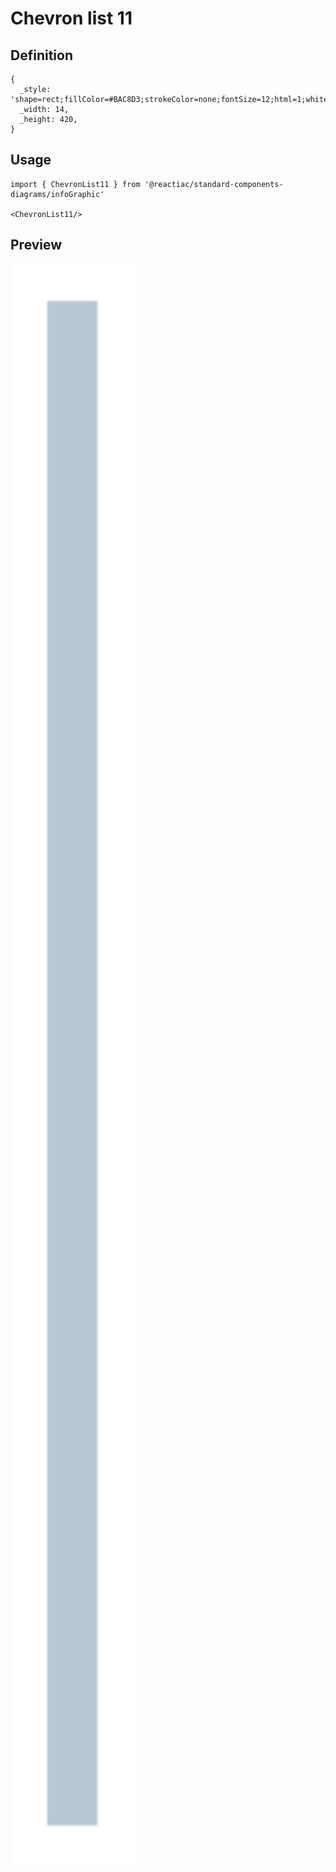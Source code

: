 # Chevron list 11

## Definition

```
{
  _style: 'shape=rect;fillColor=#BAC8D3;strokeColor=none;fontSize=12;html=1;whiteSpace=wrap;align=left;verticalAlign=top;spacing=5;rounded=0;',
  _width: 14,
  _height: 420,
}
```

## Usage

```
import { ChevronList11 } from '@reactiac/standard-components-diagrams/infoGraphic'

<ChevronList11/>
```

## Preview

<img src="./chevron-list-11.png" width="200"/>

